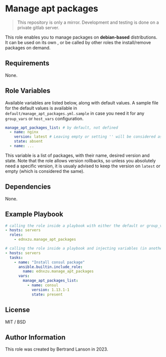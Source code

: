 Manage apt packages
=========
> This repository is only a mirror. Development and testing is done on a private gitlab server.

This role enables you to manage packages on **debian-based** distributions. It can be used on its own , or be called by other roles the install/remove packages on demand.

Requirements
------------

None.

Role Variables
--------------
Available variables are listed below, along with default values. A sample file for the default values is available in `default/manage_apt_packages.yml.sample` in case you need it for any `group_vars` or `host_vars` configuration.

```yaml
manage_apt_packages_list: # by default, not defined
  - name: nginx
    version: latest # Leaving empty or setting '' will be considered as latest
    state: absent
  - name: ...
```
This variable is a list of packages, with their name, desired version and state. Note that the role allows version rollbacks, so unless you absolutely need a specific version, it is usualy advised to keep the version on `latest` or empty (which is considered the same).

Dependencies
------------

None.

Example Playbook
----------------

```yaml
# calling the role inside a playbook with either the default or group_vars/host_vars
- hosts: servers
  roles:
    - ednxzu.manage_apt_packages
```

```yaml
# calling the role inside a playbook and injecting variables (in another role for example)
- hosts: servers
  tasks:
    - name: "Install consul package"
      ansible.builtin.include_role:
        name: ednxzu.manage_apt_packages
      vars:
        manage_apt_packages_list:
          - name: consul
            version: 1.13.1-1
            state: present
```

License
-------

MIT / BSD

Author Information
------------------

This role was created by Bertrand Lanson in 2023.